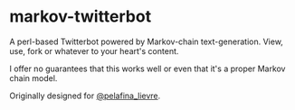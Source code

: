 markov-twitterbot
=================

A perl-based Twitterbot powered by Markov-chain text-generation. View, use, fork or whatever to your heart's content.

I offer no guarantees that this works well or even that it's a proper Markov chain model. 

Originally designed for <a href="http://www.twitter.com/pelafina_lievre">@pelafina_lievre</a>.
